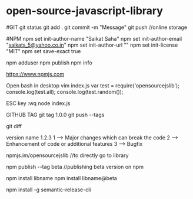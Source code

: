 # open-source-javascript-library

#GIT
git status
git add .
git commit -m "Message"
git push //online storage


#NPM
npm set init-author-name "Saikat Saha"
npm set init-author-email "saikats_5@yahoo.co.in"
npm set init-author-url ""
npm set init-license "MIT"
npm set save-exact true

npm adduser
npm publish
npm info

https://www.npmjs.com


Open bash in desktop
vim index.js
var test = require('opensourcejslib');
console.log(test.all);
console.log(test.random());

ESC key
:wq
node index.js

GITHUB TAG
git tag 1.0.0
git push --tags

git diff

version name 1.2.3
1 --> Major changes which can break the code
2 --> Enhancement of code or additional features
3 --> Bugfix

npmjs.im/opensourcejslib //to directly go to library

npm publish --tag beta //publishing beta version on npm

npm install libname
npm install libname@beta

npm install -g semantic-release-cli